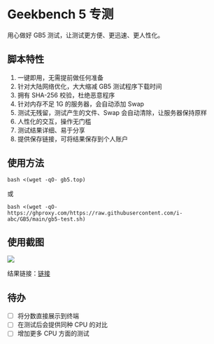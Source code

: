 # Geekbench 5 专测

用心做好 GB5 测试，让测试更方便、更迅速、更人性化。

## 脚本特性

1. 一键即用，无需提前做任何准备
2. 针对大陆网络优化，大大缩减 GB5 测试程序下载时间
3. 拥有 SHA-256 校验，杜绝恶意程序
4. 针对内存不足 1G 的服务器，会自动添加 Swap
5. 测试无残留，测试产生的文件、Swap 会自动清除，让服务器保持原样
6. 人性化的交互，操作无门槛
7. 测试结果详细、易于分享
8. 提供保存链接，可将结果保存到个人账户

## 使用方法

```
bash <(wget -qO- gb5.top)
```

或

```
bash <(wget -qO- https://ghproxy.com/https://raw.githubusercontent.com/i-abc/GB5/main/gb5-test.sh)
```

## 使用截图

![](https://cdn.staticaly.com/gh/i-abc/GB5/main/images/1.gif)

结果链接：[链接](https://browser.geekbench.com/v5/cpu/21531872)

## 待办

- [ ] 将分数直接展示到终端
- [ ] 在测试后会提供同种 CPU 的对比
- [ ] 增加更多 CPU 方面的测试
